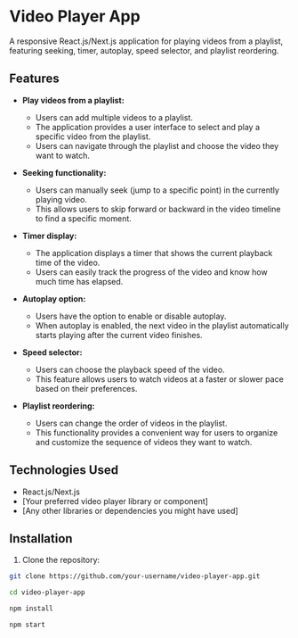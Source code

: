 # Video Player App

A responsive React.js/Next.js application for playing videos from a playlist, featuring seeking, timer, autoplay, speed selector, and playlist reordering.

## Features

- **Play videos from a playlist:**
  - Users can add multiple videos to a playlist.
  - The application provides a user interface to select and play a specific video from the playlist.
  - Users can navigate through the playlist and choose the video they want to watch.

- **Seeking functionality:**
  - Users can manually seek (jump to a specific point) in the currently playing video.
  - This allows users to skip forward or backward in the video timeline to find a specific moment.

- **Timer display:**
  - The application displays a timer that shows the current playback time of the video.
  - Users can easily track the progress of the video and know how much time has elapsed.

- **Autoplay option:**
  - Users have the option to enable or disable autoplay.
  - When autoplay is enabled, the next video in the playlist automatically starts playing after the current video finishes.

- **Speed selector:**
  - Users can choose the playback speed of the video.
  - This feature allows users to watch videos at a faster or slower pace based on their preferences.

- **Playlist reordering:**
  - Users can change the order of videos in the playlist.
  - This functionality provides a convenient way for users to organize and customize the sequence of videos they want to watch.

## Technologies Used

- React.js/Next.js
- [Your preferred video player library or component]
- [Any other libraries or dependencies you might have used]

## Installation

1. Clone the repository:

```bash
git clone https://github.com/your-username/video-player-app.git

```

```bash
cd video-player-app
```
```bash
npm install
```
```bash
npm start
```


